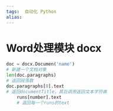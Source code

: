 ```yaml
---
tags:  自动化 Python
alias: 
---
```

# Word处理模块 docx

```python
doc = docx.Documen('name')  
# 新建一个文档对象
len(doc.paragraphs)  
# 返回段落数
doc.paragraphs[0].text  
# 返回documentTitle，其后调用返回文本字符串
    runs[number].text  
    # 返回每一个runs的text
```